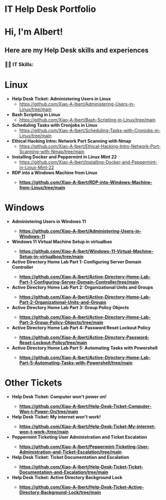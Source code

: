 # IT Help Desk Portfolio
<h1>Hi, I'm Albert!

<h2>Here are my Help Desk skills and experiences</h2>

<h3>👨‍💻 IT Skills:</h3>

# Linux
  - <b>Help Desk Ticket: Administering Users in Linux</b>
    - https://github.com/Xiao-A-lbert/Administering-Users-in-Linux/tree/main
  - <b>Bash Scripting in Linux</b>
    - https://github.com/Xiao-A-lbert/Bash-Scripting-in-Linux/tree/main
  - <b>Scheduling Tasks with Cronjobs in Linux</b>
    - https://github.com/Xiao-A-lbert/Scheduling-Tasks-with-Cronjobs-in-Linux/tree/main
  - <b>Ethical Hacking Intro: Network Port Scanning with Nmap</b>
    - https://github.com/Xiao-A-lbert/Ethical-Hacking-Intro-Network-Port-Scanning-with-Nmap/tree/main
  - <b>Installing Docker and Peppermint in Linux Mint 22</b>
    - https://github.com/Xiao-A-lbert/Installing-Docker-and-Peppermint-in-Linux-Mint-22
  - <b>RDP into a Windows Machine from Linux<b>
    - https://github.com/Xiao-A-lbert/RDP-into-Windows-Machine-from-Linux/tree/main
# Windows 
  - <b>Administering Users in Windows 11<b>
    - https://github.com/Xiao-A-lbert/Administering-Users-in-Windows-11
  - <b>Windows 11 Virtual Machine Setup in virtualbox<b>
    - https://github.com/Xiao-A-lbert/Windows-11-Virtual-Machine-Setup-in-virtualbox/tree/main 
  - <b>Active Directory Home Lab Part 1: Configuring Server Domain Controller<b>
    - https://github.com/Xiao-A-lbert/Active-Directory-Home-Lab-Part-1-Configuring-Server-Domain-Controller/tree/main
  - <b>Active Directory Home Lab Part 2: Organizational Units and Groups<b>
    - https://github.com/Xiao-A-lbert/Active-Directory-Home-Lab-Part-2-Organizational-Units-and-Groups
  - <b>Active Directory Home Lab Part 3: Group Policy Objects<b>
    - https://github.com/Xiao-A-lbert/Active-Directory-Home-Lab-Part-3-Group-Policy-Objects/tree/main
  - <b>Active Directory Home Lab Part 4: Password Reset Lockout Policy<b>
    - https://github.com/Xiao-A-lbert/Active-Directory-Password-Reset-Lockout-Policy/tree/main
  - <b>Active Directory Home Lab Part 5: Automating Tasks with Powershell<b>
    - https://github.com/Xiao-A-lbert/Active-Directory-Home-Lab-Part-5-Automating-Tasks-with-Powershell/tree/main
        
# Other Tickets
  - <b>Help Desk Ticket: Computer won't power on!<b>
    - https://github.com/Xiao-A-lbert/Help-Desk-Ticket-Computer-Won-t-Power-On/tree/main
  - <b>Help Desk Ticket: My internet won't work!<b>
    - https://github.com/Xiao-A-lbert/Help-Desk-Ticket-My-internet-won-t-work-/tree/main
  - <b>Peppermint Ticketing User Administration and Ticket Escalation<b>
    - https://github.com/Xiao-A-lbert/Peppermint-Ticketing-User-Administration-and-Ticket-Escalation/tree/main
  - <b>Help Desk Ticket: Ticket Documentation and Escalation<b>
    - https://github.com/Xiao-A-lbert/Help-Desk-Ticket-Ticket-Documentation-and-Escalation/tree/main
  - <b>Help Desk Ticket: Active Directory Background Lock<b>
    - https://github.com/Xiao-A-lbert/Help-Desk-Ticket-Active-Directory-Background-Lock/tree/main
